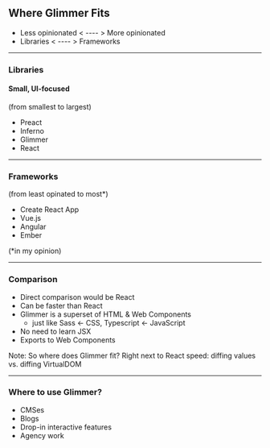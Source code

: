 ## Where Glimmer Fits

- Less opinionated  < ---- > More opinionated 
- Libraries < ---- > Frameworks

----

### Libraries
#### Small, UI-focused

<span class="medium">(from smallest to largest)</span>
- Preact
- Inferno
- Glimmer
- React

----

### Frameworks

<span class="medium">(from least opinated to most\*)</span>
- Create React App
- Vue.js
- Angular
- Ember

<span class="small">(\*in my opinion)</span>

----

### Comparison

- Direct comparison would be React
- Can be faster than React
- Glimmer is a superset of HTML & Web Components
  - just like Sass <- CSS, Typescript <- JavaScript
- No need to learn JSX
- Exports to Web Components



Note:
So where does Glimmer fit? Right next to React
speed: diffing values vs. diffing VirtualDOM

----

### Where to use Glimmer?
 
- CMSes
- Blogs
- Drop-in interactive features
- Agency work
